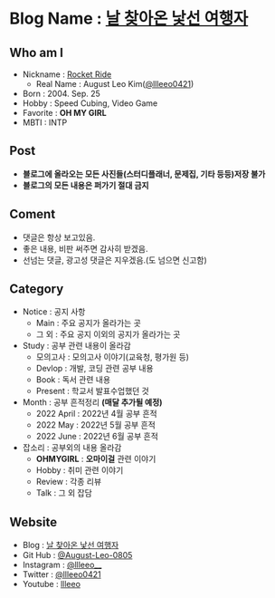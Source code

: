# **Blog Name : [날 찾아온 낯선 여행자](https://open.spotify.com/track/6NPbKa1j51VMQKss1nELtz)**

## **Who am I**
- Nickname : [Rocket Ride](https://open.spotify.com/track/6rbT6gJufhm9a5xEmMlyc1)
  - Real Name : August Leo Kim([@llleeo0421](https://github.com/llleeo0421))  
- Born : 2004. Sep. 25
- Hobby : Speed Cubing, Video Game
- Favorite : **OH MY GIRL**
- MBTI : INTP

## **Post**
- **블로그에 올라오는 모든 사진들(스터디플래너, 문제집, 기타 등등)저장 불가**
- **블로그의 모든 내용은 퍼가기 절대 금지**

## **Coment**
- 댓글은 항상 보고있음.
- 좋은 내용, 비판 써주면 감사히 받겠음. 
- 선넘는 댓글, 광고성 댓글은 지우겠음.(도 넘으면 신고함)

## **Category**
- Notice : 공지 사항
  - Main : 주요 공지가 올라가는 곳
  - 그 외 : 주요 공지 이외의 공지가 올라가는 곳
- Study : 공부 관련 내용이 올라감
  - 모의고사 : 모의고사 이야기(교육청, 평가원 등) 
  - Devlop : 개발, 코딩 관련 공부 내용
  - Book : 독서 관련 내용
  - Present : 학교서 발표수업했던 것
- Month : 공부 흔적정리 **(매달 추가될 예정)**
  - 2022 April : 2022년 4월 공부 흔적
  - 2022 May : 2022년 5월 공부 흔적
  - 2022 June : 2022년 6월 공부 흔적
- 잡소리 : 공부외의 내용 올라감
  - **OHMYGIRL** : **오마이걸** 관련 이야기
  - Hobby : 취미 관련 이야기
  - Review : 각종 리뷰
  - Talk : 그 외 잡담

## **Website**
- Blog : [날 찾아온 낯선 여행자](https://llleeo0421.tistory.com)
- Git Hub : [@August-Leo-0805](https://github.com/August-Leo-0805)
- Instagram : [@llleeo__](https://instagram.com/llleeo__)
- Twitter : [@llleeo0421](https://twitter.com/llleeo0421)
- Youtube : [llleeo](https://www.youtube.com/channel/UCoHALWM5iYLzsrytWGbNCxg)
